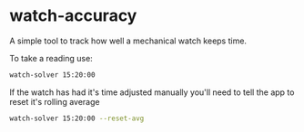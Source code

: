 # watch-accuracy
A simple tool to track how well a mechanical watch keeps time.

To take a reading use:
```bash
watch-solver 15:20:00
```

If the watch has had it's time adjusted manually you'll need to tell the app to reset it's rolling average
```bash
watch-solver 15:20:00 --reset-avg
```
